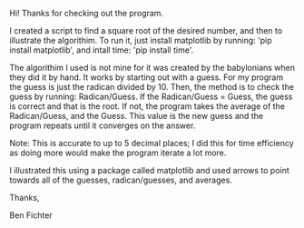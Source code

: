 Hi! Thanks for checking out the program.

I created a script to find a square root of the desired number, and then to illustrate the algorithim.
To run it, just install matplotlib by running: 'pip install matplotlib', and intall time: 'pip install time'.

The algorithim I used is not mine for it was created by the babylonians when they did it by hand.
It works by starting out with a guess. For my program the guess is just the radican divided by 10.
Then, the method is to check the guess by running: Radican/Guess. If the Radican/Guess = Guess, the guess is correct and that is the root.
If not, the program takes the average of the Radican/Guess, and the Guess.
This value is the new guess and the program repeats until it converges on the answer.

Note: This is accurate to up to 5 decimal places; I did this for time efficiency as doing more would make the program iterate a lot more.

I illustrated this using a package called matplotlib and used arrows to point towards all of the guesses, radican/guesses, and averages.


Thanks,

Ben Fichter